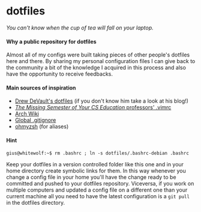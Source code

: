 # dotfiles
*You can't know when the cup of tea will fall on your laptop.*

#### Why a public repository for dotfiles
Almost all of my configs were built taking pieces of other people's dotfiles here
and there. By sharing my personal configuration files I can give back to the 
community a bit of the knowledge I acquired in this process and also have the
opportunity to receive feedbacks.


#### Main sources of inspiration
- [Drew DeVault's dotfiles](https://git.sr.ht/~sircmpwn/dotfiles) (if you don't
  know him take a look at his blog!)
- [*The Missing Semester of Your CS Education* professors'
  .vimrc](https://missing.csail.mit.edu/2020/editors/)
- [Arch Wiki](https://wiki.archlinux.org/)
- [Global .gitignore](https://gist.github.com/subfuzion/db7f57fff2fb6998a16c)
- [ohmyzsh](https://github.com/ohmyzsh/ohmyzsh) (for aliases)


#### Hint
```
gius@whitewolf:~$ rm .bashrc ; ln -s dotfiles/.bashrc-debian .bashrc
```

Keep your dotfiles in a version controlled folder like this one and in your home
directory create symbolic links for them. In this way whenever you change a
config file in your home you'll have the change ready to be committed and pushed
to your dotfiles repository. Viceversa, if you work on multiple computers and
updated a config file on a different one than your current machine all you need 
to  have the latest configuration is a `git pull` in the dotfiles directory.

